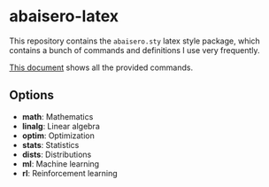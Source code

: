 # abaisero-latex

This repository contains the `abaisero.sty` latex style package, which contains
a bunch of commands and definitions I use very frequently.

[This document][example] shows all the provided commands.

[example]: example.pdf

## Options

 * **math**:  Mathematics
 * **linalg**:  Linear algebra
 * **optim**: Optimization
 * **stats**: Statistics
 * **dists**: Distributions
 * **ml**: Machine learning
 * **rl**: Reinforcement learning
